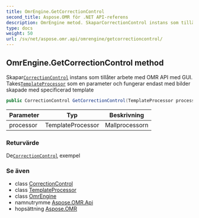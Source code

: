 ```yaml
---
title: OmrEngine.GetCorrectionControl
second_title: Aspose.OMR för .NET API-referens
description: OmrEngine metod. SkaparCorrectionControl instans som tillåter arbete med OMR API med GUI. TakesTemplateProcessor som en parameter och fungerar endast med bilder skapade med specificerad template
type: docs
weight: 50
url: /sv/net/aspose.omr.api/omrengine/getcorrectioncontrol/
---
```

## OmrEngine.GetCorrectionControl method

Skapar[`CorrectionControl`](../../../aspose.omr.correctionui/correctioncontrol/) instans som tillåter arbete med OMR API med GUI. Takes[`TemplateProcessor`](../../templateprocessor/) som en parameter och fungerar endast med bilder skapade med specificerad template

```csharp
public CorrectionControl GetCorrectionControl(TemplateProcessor processor)
```

| Parameter | Typ | Beskrivning |
| --- | --- | --- |
| processor | TemplateProcessor | Mallprocessorn |

### Returvärde

De[`CorrectionControl`](../../../aspose.omr.correctionui/correctioncontrol/) exempel

### Se även

* class [CorrectionControl](../../../aspose.omr.correctionui/correctioncontrol/)
* class [TemplateProcessor](../../templateprocessor/)
* class [OmrEngine](../)
* namnutrymme [Aspose.OMR.Api](../../omrengine/)
* hopsättning [Aspose.OMR](../../../)


